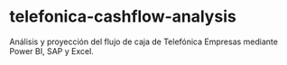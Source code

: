 # telefonica-cashflow-analysis
Análisis y proyección del flujo de caja de Telefónica Empresas mediante Power BI, SAP y Excel.
